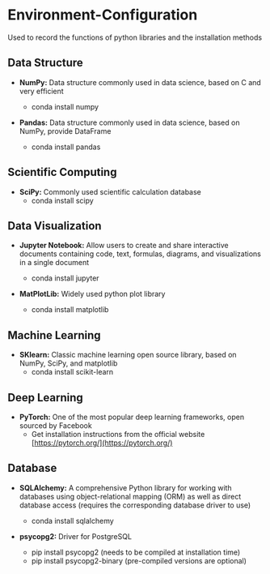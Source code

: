 # Environment-Configuration
Used to record the functions of python libraries and the installation methods

## Data Structure
* **NumPy:** Data structure commonly used in data science, based on C and very efficient
  * conda install numpy

* **Pandas:** Data structure commonly used in data science, based on NumPy, provide DataFrame
  * conda install pandas

## Scientific Computing
* **SciPy:** Commonly used scientific calculation database
  * conda install scipy
    
## Data Visualization
* **Jupyter Notebook:** Allow users to create and share interactive documents containing code, text, formulas, diagrams, and visualizations in a single document
  * conda install jupyter
    
* **MatPlotLib:** Widely used python plot library
  * conda install matplotlib
  
## Machine Learning
* **SKlearn:** Classic machine learning open source library, based on NumPy, SciPy, and matplotlib 
  * conda install scikit-learn

## Deep Learning
* **PyTorch:** One of the most popular deep learning frameworks, open sourced by Facebook
  * Get installation instructions from the official website [https://pytorch.org/](https://pytorch.org/)

## Database
* **SQLAlchemy:** A comprehensive Python library for working with databases using object-relational mapping (ORM) as well as direct database access (requires the corresponding database driver to use)
  * conda install sqlalchemy 
 
* **psycopg2:** Driver for PostgreSQL
  * pip install psycopg2 (needs to be compiled at installation time)
  * pip install psycopg2-binary (pre-compiled versions are optional)
